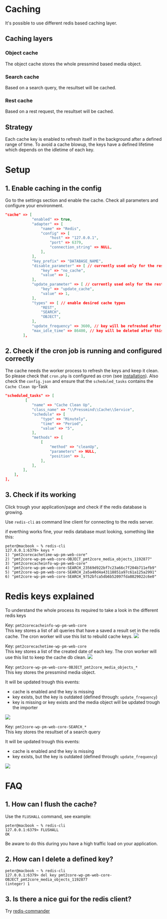 # Caching 
It's possible to use different redis based caching layer. 

## Caching layers

### Object cache
The object cache stores the whole pressmind based media object. 

### Search cache
Based on a search query, the resultset will be cached.

### Rest cache
Based on a rest request, the resultset will be cached.

## Strategy
Each cache key is enabled to refresh itself in the background after a defined range of time.
To avoid a cache blowup, the keys have a defined lifetime which depends on the idletime of each key.

# Setup

## 1. Enable caching in the config
Go to the settings section and enable the cache. 
Check all parameters and configure your environment.
````json
"cache" => [
            "enabled" => true,
            "adapter" => [
                "name" => "Redis",
                "config" => [
                    "host" => "127.0.0.1",
                    "port" => 6379,
                    "connection_string" => NULL,
                ],
            ],
            "key_prefix" => "DATABASE_NAME",
            "disable_parameter" => [ // currently used only for the rest api
                "key" => "no_cache",
                "value" => 1,
            ],
            "update_parameter" => [ // currently used only for the rest api
                "key" => "update_cache",
                "value" => 1,
            ],
            "types" => [ // enable desired cache types
                "REST",
                "SEARCH",
                "OBJECT",
            ],
            "update_frequency" => 3600, // key will be refreshed after this value
            "max_idle_time" => 86400, // key will be deleted after this idle time is reached
        ],
````

## 2. Check if the cron job is running and configured correctly
The cache needs the worker process to refresh the keys and keep it clean. 
So please check that ```cron.php``` is configured as cron (see [installation](installation.md#3-configure-crontab)).
Also check the ```config.json``` and ensure that the ```scheduled_tasks```
contains the ```Cache Clean Up```-Task

````json
"scheduled_tasks" => [
         [
            "name" => "Cache Clean Up",
            "class_name" => "\\Pressmind\\Cache\\Service",
            "schedule" => [
                "type" => "Minutely",
                "time" => "Period",
                "value" => "5",
            ],
            "methods" => [
                [
                    "method" => "cleanUp",
                    "parameters" => NULL,
                    "position" => 1,
                ],
            ],
        ],
    ],
],
````

## 3. Check if its working
Click trough your application/page and check if the redis database is growing.

Use ```redis-cli``` as command line client for connecting to the redis server. 

if everthing works fine, your redis database must looking, something like this:
````shell
peter@macbook ~ % redis-cli
127.0.0.1:6379> keys *
1) "pmt2corecachetime-wp-pm-web-core"
2) "pmt2core-wp-pm-web-core-OBJECT_pmt2core_media_objects_1192877"
3) "pmt2corecacheinfo-wp-pm-web-core"
4) "pmt2core-wp-pm-web-core-SEARCH_23569d922bf7c23a66c7f204b711efb9"
5) "pmt2core-wp-pm-web-core-SEARCH_2a5a40d4a43118851a97c61a125a2991"
6) "pmt2core-wp-pm-web-core-SEARCH_9752bfca5db6b52097fda8829022c6e0"
````

# Redis keys explained
To understand the whole process its required to take a look in the different redis keys

Key: ```pmt2corecacheinfo-wp-pm-web-core ```<br>
This key stores a list of all queries that have a saved a result set in the redis cache. 
The cron worker will use this list to rebuild cache keys.
![](assets/cache-1.jpg)

Key: ```pmt2corecachetime-wp-pm-web-core```<br>
This key stores a list of the created date of each key. 
The cron worker will use this list to keep the cache db clean.
![](assets/cache-2.jpg)


Key: ```pmt2core-wp-pm-web-core-OBJECT_pmt2core_media_objects_*```<br>
This key stores the pressmind media object.

It will be updated trough this events:
* cache is enabled and the key is missing
* key exists, but the key is outdated (defined through: ```update_frequency```) 
* key is missing or key exists and the media object will be updated trough the importer

![](assets/cache-3.jpg)


Key: ```pmt2core-wp-pm-web-core-SEARCH_*```<br>
This key stores the resultset of a search query

It will be updated trough this events:
* cache is enabled and the key is missing
* key exists, but the key is outdated (defined through: ```update_frequency```)

![](assets/cache-4.jpg)

# FAQ
## 1. How can I flush the cache?
Use the ```FLUSHALL``` command, see example:
```shell
peter@macbook ~ % redis-cli
127.0.0.1:6379> FLUSHALL
OK
```
Be aware to do this during you have a high traffic load on your application.

## 2. How can I delete a defined key?
````shell
peter@macbook ~ % redis-cli
127.0.0.1:6379> del key pmt2core-wp-pm-web-core-OBJECT_pmt2core_media_objects_1192877
(integer) 1
````

## 3. Is there a nice gui for the redis client?
Try [redis-commander ](https://www.npmjs.com/package/redis-commander)